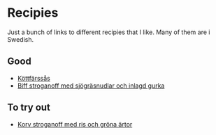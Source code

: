 # Recipies

Just a bunch of links to different recipies that I like. Many of them are i Swedish.

## Good

- [Köttfärssås](recipies/kottfarssas.md)
- [Biff stroganoff med sjögräsnudlar och inlagd gurka](https://www.tasteline.com/recept/biffstroganoff-med-sjograsnudlar-och-inlagd-gurka/)

## To try out

- [Korv stroganoff med ris och gröna ärtor](https://www.tasteline.com/recept/korv-stroganoff-med-ris-och-grona-artor/)
